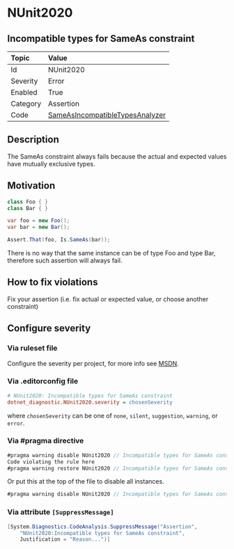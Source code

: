 # NUnit2020

## Incompatible types for SameAs constraint

| Topic    | Value
| :--      | :--
| Id       | NUnit2020
| Severity | Error
| Enabled  | True
| Category | Assertion
| Code     | [SameAsIncompatibleTypesAnalyzer](https://github.com/nunit/nunit.analyzers/blob/0.6.0/src/nunit.analyzers/SameAsIncompatibleTypes/SameAsIncompatibleTypesAnalyzer.cs)

## Description

The SameAs constraint always fails because the actual and expected values have mutually exclusive types.

## Motivation

```csharp
class Foo { }
class Bar { }

var foo = new Foo();
var bar = new Bar();

Assert.That(foo, Is.SameAs(bar));
```

There is no way that the same instance can be of type Foo and type Bar, therefore such assertion will always fail.

## How to fix violations

Fix your assertion (i.e. fix actual or expected value, or choose another constraint)

<!-- start generated config severity -->
## Configure severity

### Via ruleset file

Configure the severity per project, for more info see [MSDN](https://msdn.microsoft.com/en-us/library/dd264949.aspx).

### Via .editorconfig file

```ini
# NUnit2020: Incompatible types for SameAs constraint
dotnet_diagnostic.NUnit2020.severity = chosenSeverity
```

where `chosenSeverity` can be one of `none`, `silent`, `suggestion`, `warning`, or `error`.

### Via #pragma directive

```csharp
#pragma warning disable NUnit2020 // Incompatible types for SameAs constraint
Code violating the rule here
#pragma warning restore NUnit2020 // Incompatible types for SameAs constraint
```

Or put this at the top of the file to disable all instances.

```csharp
#pragma warning disable NUnit2020 // Incompatible types for SameAs constraint
```

### Via attribute `[SuppressMessage]`

```csharp
[System.Diagnostics.CodeAnalysis.SuppressMessage("Assertion",
    "NUnit2020:Incompatible types for SameAs constraint",
    Justification = "Reason...")]
```
<!-- end generated config severity -->
